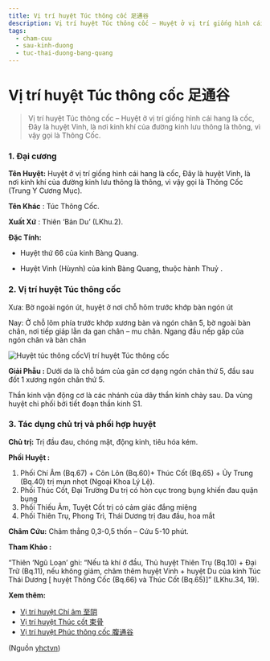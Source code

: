 ```yaml
---
title: Vị trí huyệt Túc thông cốc 足通谷
description: Vị trí huyệt Túc thông cốc – Huyệt ở vị trí giống hình cái hang là cốc, Đây là huyệt Vinh, là nơi kinh khí của đường kinh lưu thông là thông, vì vậy gọi là Thông Cốc.
tags:
  - cham-cuu
  - sau-kinh-duong
  - tuc-thai-duong-bang-quang
---
```


# Vị trí huyệt Túc thông cốc 足通谷 

> Vị trí huyệt Túc thông cốc – Huyệt ở vị trí giống hình cái hang là cốc, Đây là huyệt Vinh, là nơi kinh khí của đường kinh lưu thông là thông, vì vậy gọi là Thông Cốc.

### 1. Đại cương

**Tên Huyệt:** Huyệt ở vị trí giống hình cái hang là cốc, Đây là huyệt Vinh, là nơi kinh khí của đường kinh lưu thông là thông, vì vậy gọi là Thông Cốc (Trung Y Cương Mục).

**Tên Khác** : Túc Thông Cốc.

**Xuất Xứ** : Thiên ‘Bản Du’ (LKhu.2).

**Đặc Tính:**

+ Huyệt thứ 66 của kinh Bàng Quang.

+ Huyệt Vinh (Hùynh) của kinh Bàng Quang, thuộc hành Thuỷ .

### 2. Vị trí huyệt Túc thông cốc

Xưa: Bờ ngoài ngón út, huyệt ở nơi chỗ hõm trước khớp bàn ngón út

Nay: Ở chỗ lõm phía trước khớp xương bàn và ngón chân 5, bờ ngoài bàn chân, nơi tiếp giáp lằn da gan chân – mu chân. Ngang đầu nếp gấp của ngón chân và bàn chân

![Huyệt túc thông cốc](/imgs/yhctvn/Huyet-tuc-thong-coc.jpg)Vị trí huyệt Túc thông cốc

**Giải Phẫu :** Dưới da là chỗ bám của gân cơ dạng ngón chân thứ 5, đầu sau đốt 1 xương ngón chân thứ 5.

Thần kinh vận động cơ là các nhánh của dây thần kinh chày sau. Da vùng huyệt chi phối bởi tiết đoạn thần kinh S1.

### 3. Tác dụng chủ trị và phối hợp huyệt

**Chủ trị:** Trị đầu đau, chóng mặt, động kinh, tiêu hóa kém.

**Phối Huyệt :**

1. Phối Chí Âm (Bq.67) + Côn Lôn (Bq.60)+ Thúc Cốt (Bq.65) + Ủy Trung (Bq.40) trị mụn nhọt (Ngoại Khoa Lý Lệ).
2. Phối Thúc Cốt, Đại Trường Du trị có hòn cục trong bụng khiến đau quặn bụng
3. Phối Thiếu Âm, Tuyệt Cốt trị có cảm giác đắng miệng
4. Phối Thiên Trụ, Phong Trì, Thái Dương trị đau đầu, hoa mắt

**Châm Cứu:** Châm thẳng 0,3-0,5 thốn – Cứu 5-10 phút.

**Tham Khảo :**

“Thiên ‘Ngũ Loạn’ ghi: “Nếu tà khí ở đầu, Thủ huyệt Thiên Trụ (Bq.10) + Đại Trữ (Bq.11), nếu không giảm, châm thêm huyệt Vinh + huyệt Du của kinh Túc Thái Dương [ huyệt Thông Cốc (Bq.66) và Thúc Cốt (Bq.65)]” (LKhu.34, 19).

**Xem thêm:**

* [Vị trí huyệt Chí âm 至阴](/yhctvn/vi-tri-huyet-chi-am-%e8%87%b3%e9%98%b4)
* [Vị trí huyệt Thúc cốt 束骨](/yhctvn/vi-tri-huyet-thuc-cot-%e6%9d%9f%e9%aa%a8)
* [Vị trí huyệt Phúc thông cốc 腹通谷](/yhctvn/vi-tri-huyet-thong-coc-%e9%80%9a%e8%b0%b7)

(Nguồn <a href="https://yhctvn.com/vi-tri-huyet-tuc-thong-coc-足通谷/" target="_blank">yhctvn</a>)
